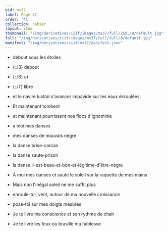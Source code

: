 ```yaml
---
pid: ms37
label: Page 37
order: '41'
collection: cahier
layout: item
thumbnail: "/img/derivatives/iiif/images/ms37/full/250,/0/default.jpg"
full: "/img/derivatives/iiif/images/ms37/full/full/0/default.jpg"
manifest: "/img/derivatives/iiif/ms37/manifest.json"
---
```



- debout sous les étoiles
- {:.i3} debout
- {:.i6} et
- {:.i7} libre

- et le navire lustral s'avancer impavide sur les eaux écroulées.

- Et maintenant tombent 
- et maintenant pourrissent nos flocs d'ignominie

- à moi mes danses
- mes danses de mauvais nègre
- la danse brise-carcan
- la danse saute-prison
- la danse il-est-beau-et-bon-et-légitime-d'être-nègre 
- À moi mes danses et saute le soleil sur la raquette de mes mains
- Mais non l'inégal soleil ne me suffit plus
- enroule-toi, vent, autour de ma nouvelle croissance
- pose-toi sur mes doigts mesurés
- Je te livre ma conscience et son rythme de chair
- Je te livre les feux où brasille ma faiblesse

